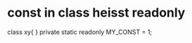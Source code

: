 const in class heisst readonly
==============================
class xy{
}
private static readonly MY_CONST = 1;
